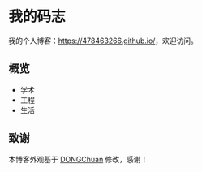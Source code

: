 # 我的码志

我的个人博客：<https://478463266.github.io/>，欢迎访问。

## 概览

<!-- vim-markdown-toc GFM -->
* 学术
* 工程
* 生活

## 致谢

本博客外观基于 [DONGChuan](http://dongchuan.github.io) 修改，感谢！

[1]: https://github.com/mzlogin/chinese-copywriting-guidelines
[2]: https://help.github.com/articles/setting-up-your-pages-site-locally-with-jekyll/
[3]: https://github.com/mzlogin/mzlogin.github.io/issues/2
